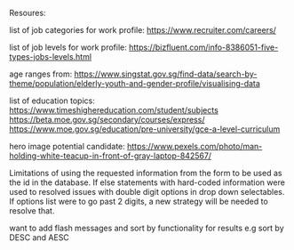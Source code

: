 Resoures:

list of job categories for work profile:
https://www.recruiter.com/careers/

list of job levels for work profile:
https://bizfluent.com/info-8386051-five-types-jobs-levels.html

age ranges from:
https://www.singstat.gov.sg/find-data/search-by-theme/population/elderly-youth-and-gender-profile/visualising-data

list of education topics:
https://www.timeshighereducation.com/student/subjects
https://beta.moe.gov.sg/secondary/courses/express/
https://www.moe.gov.sg/education/pre-university/gce-a-level-curriculum


hero image potential candidate:
https://www.pexels.com/photo/man-holding-white-teacup-in-front-of-gray-laptop-842567/


Limitations of using the requested information from the form to be used as the id in the database. If else statements with hard-coded information were used to resolved issues with double digit options in drop down selectables. If options list were to go past 2 digits, a new strategy will be needed to resolve that. 

want to add flash messages and sort by functionality for results e.g sort by DESC and AESC 